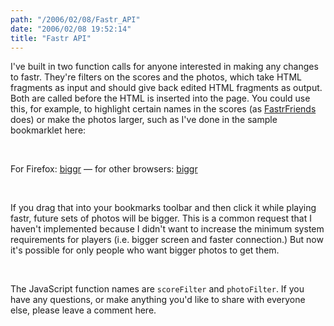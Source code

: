 ```yaml
---
path: "/2006/02/08/Fastr_API" 
date: "2006/02/08 19:52:14" 
title: "Fastr API" 
---
```

<p>I've built in two function calls for anyone interested in making any changes to fastr. They're filters on the scores and the photos, which take HTML fragments as input and should give back edited HTML fragments as output. Both are called before the HTML is inserted into the page. You could use this, for example, to highlight certain names in the scores (as <a href="http://www.zelph.com/releases/fastrfriends/">FastrFriends</a> does) or make the photos larger, such as I've done in the sample bookmarklet here:</p><br><p>For Firefox: <a href="javascript:function photoFilter(i){var o=i.replace(/_t\\.jpg/g,'_m.jpg');return o;}">biggr</a> &#8212; for other browsers: <a href="javascript:photoFilter=function(i){var%20o=i.replace(/_t/.jpg/g,'_m.jpg');return%20o;}">biggr</a></p><br><p>If you drag that into your bookmarks toolbar and then click it while playing fastr, future sets of photos will be bigger. This is a common request that I haven't implemented because I didn't want to increase the minimum system requirements for players (i.e. bigger screen and faster connection.) But now it's possible for only people who want bigger photos to get them.</p><br><p>The JavaScript function names are <code>scoreFilter</code> and <code>photoFilter</code>. If you have any questions, or make anything you'd like to share with everyone else, please leave a comment here.</p>